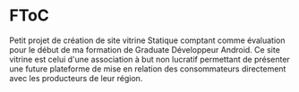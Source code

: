 # FToC

Petit projet de création de site vitrine Statique comptant comme évaluation pour le début de ma formation de Graduate Développeur Android.
Ce site vitrine est celui d'une association à but non lucratif permettant de présenter une future plateforme de mise en relation des consommateurs directement avec les producteurs de leur région.